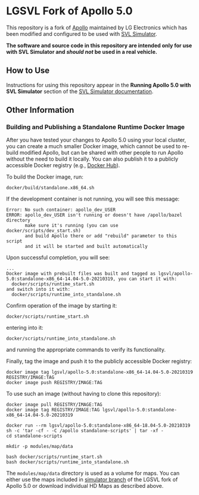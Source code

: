 # LGSVL Fork of Apollo 5.0
This repository is a fork of [Apollo](https://github.com/ApolloAuto/apollo) maintained by LG Electronics which has been modified and configured to be used with [SVL Simulator](https://github.com/lgsvl/simulator).

**The software and source code in this repository are intended only for use with SVL Simulator and *should not* be used in a real vehicle.**

## How to Use

Instructions for using this repository appear in the **Running Apollo 5.0 with SVL Simulator** section of the [SVL Simulator documentation](https://www.svlsimulator.com/docs/installation-guide/system-under-test/apollo5-0-instructions.md).


## Other Information
### Building and Publishing a Standalone Runtime Docker Image

After you have tested your changes to Apollo 5.0 using your local cluster, you can create a much smaller Docker image, which cannot be used to re-build modified Apollo, but can be shared with other people to run Apollo without the need to build it locally. You can also publish it to a publicly accessible Docker registry (e.g., [Docker Hub](https://hub.docker.com/)).

To build the Docker image, run:

``` console
docker/build/standalone.x86_64.sh
```

If the development container is not running, you will see this message:
```console
Error: No such container: apollo_dev_USER
ERROR: apollo_dev_USER isn't running or doesn't have /apollo/bazel directory
       make sure it's running (you can use docker/scripts/dev_start.sh)
       and build Apollo there or add "rebuild" parameter to this script
       and it will be started and built automatically
```

Upon successful completion, you will see:

```console
...
Docker image with prebuilt files was built and tagged as lgsvl/apollo-5.0:standalone-x86_64-14.04-5.0-20210319, you can start it with:
  docker/scripts/runtime_start.sh
and switch into it with:
  docker/scripts/runtime_into_standalone.sh
```

Confirm operation of the image by starting it:

```console
docker/scripts/runtime_start.sh
```

entering into it:

```console
docker/scripts/runtime_into_standalone.sh
```

and running the appropriate commands to verify its functionality.

Finally, tag the image and push it to the publicly accessible Docker registry:

```console
docker image tag lgsvl/apollo-5.0:standalone-x86_64-14.04-5.0-20210319 REGISTRY/IMAGE:TAG
docker image push REGISTRY/IMAGE:TAG
```

To use such an image (without having to clone this repository):

```console
docker image pull REGISTRY/IMAGE:TAG
docker image tag REGISTRY/IMAGE:TAG lgsvl/apollo-5.0:standalone-x86_64-14.04-5.0-20210319

docker run --rm lgsvl/apollo-5.0:standalone-x86_64-18.04-5.0-20210319 sh -c 'tar -cf - -C /apollo standalone-scripts' | tar -xf -
cd standalone-scripts

mkdir -p modules/map/data

bash docker/scripts/runtime_start.sh
bash docker/scripts/runtime_into_standalone.sh
```

The `modules/map/data` directory is used as a volume for maps. You can either use the maps included in [simulator branch](https://github.com/lgsvl/apollo-5.0/tree/simulator/modules/map/data) of the LGSVL fork of Apollo 5.0 or download individual HD Maps as described above.
